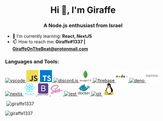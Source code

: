<h1 align="center">Hi 👋, I'm Giraffe</h1>
<h3 align="center">A Node.js enthusiast from Israel</h3>

- 🌱 I’m currently learning: **React, NextJS**
- 📫 How to reach me: **Giraffe#1337 | GiraffeOnTheBeat@protonmail.com**

<h3 align="left">Languages and Tools:</h3>
<p align="left">
  <a href="https://code.visualstudio.com/" target="_blank"> <img src="https://upload.wikimedia.org/wikipedia/commons/thumb/9/9a/Visual_Studio_Code_1.35_icon.svg/1024px-Visual_Studio_Code_1.35_icon.svg.png" alt="vscode" width="40" height="40"/> </a>
  <a href="https://developer.mozilla.org/en-US/docs/Web/JavaScript" target="_blank"> <img src="https://raw.githubusercontent.com/devicons/devicon/master/icons/javascript/javascript-original.svg" alt="javascript" width="40" height="40"/> </a>
  <a href="https://www.typescriptlang.org/" target="_blank"> <img src="https://raw.githubusercontent.com/devicons/devicon/master/icons/typescript/typescript-original.svg" alt="typescript" width="40" height="40"/> </a>
  <a href="https://discord.js.org/" target="_blank"> <img src="https://cdn.discordapp.com/icons/222078108977594368/2d5777275b5f56e42a131898ab061204.png" alt="discord.js" width="40" height="40"/> </a>
  <a href="https://www.mongodb.com/" target="_blank"> <img src="https://raw.githubusercontent.com/devicons/devicon/master/icons/mongodb/mongodb-original-wordmark.svg" alt="mongodb" width="40" height="40"/> </a>
  <a href="https://firebase.google.com/" target="_blank"> <img src="https://www.gstatic.com/devrel-devsite/prod/v4251591579db922dac0056a2ec747cd3fa6624bdaa65e07557e166abd8873a1f/firebase/images/touchicon-180.png" alt="firebase" width="40" height="40"/> </a>
  <a href="https://nodejs.org" target="_blank"> <img src="https://raw.githubusercontent.com/devicons/devicon/master/icons/nodejs/nodejs-original-wordmark.svg" alt="nodejs" width="40" height="40"/> </a>
  <a href="https://deno.land" target="_blank"> <img src="https://upload.wikimedia.org/wikipedia/commons/thumb/8/84/Deno.svg/1200px-Deno.svg.png" alt="deno" width="40" height="40"/> </a>
  <a href="https://expressjs.com" target="_blank"> <img src="https://raw.githubusercontent.com/devicons/devicon/master/icons/express/express-original-wordmark.svg" alt="express" width="40" height="40"/> </a>
  <a href="https://nextjs.org/" target="_blank"> <img src="https://cdn.worldvectorlogo.com/logos/nextjs-3.svg" alt="nextjs" width="40" height="40"/> </a>
  <a href="https://reactjs.org/" target="_blank"> <img src="https://raw.githubusercontent.com/devicons/devicon/master/icons/react/react-original-wordmark.svg" alt="react" width="40" height="40"/> </a>
  <a href="https://getbootstrap.com" target="_blank"> <img src="https://raw.githubusercontent.com/devicons/devicon/master/icons/bootstrap/bootstrap-plain-wordmark.svg" alt="bootstrap" width="40" height="40"/> </a>
  <a href="https://sass-lang.com" target="_blank"> <img src="https://raw.githubusercontent.com/devicons/devicon/master/icons/sass/sass-original.svg" alt="sass" width="40" height="40"/> </a>
  <a href="https://jestjs.io" target="_blank"> <img src="https://www.vectorlogo.zone/logos/jestjsio/jestjsio-icon.svg" alt="jest" width="40" height="40"/> </a>
  <a href="https://www.docker.com/" target="_blank"> <img src="https://raw.githubusercontent.com/devicons/devicon/master/icons/docker/docker-original-wordmark.svg" alt="docker" width="40" height="40"/> </a>
  <a href="https://git-scm.com/" target="_blank"> <img src="https://www.vectorlogo.zone/logos/git-scm/git-scm-icon.svg" alt="git" width="40" height="40"/> </a>
  <a href="https://www.linux.org/" target="_blank"> <img src="https://raw.githubusercontent.com/devicons/devicon/master/icons/linux/linux-original.svg" alt="linux" width="40" height="40"/> </a>
</p>

<p>&nbsp;<img align="center" src="https://github-readme-stats.vercel.app/api?username=giraffe1337&show_icons=true&locale=en" alt="giraffe1337" /></p>

<!--
[![Top Langs](https://github-readme-stats.vercel.app/api/top-langs/?username=Giraffe1337)](https://github.com/anuraghazra/github-readme-stats)
-->

<p align="left"> <img src="https://komarev.com/ghpvc/?username=giraffe1337&label=Profile%20views&color=0e75b6&style=flat" alt="giraffe1337" /> </p>
